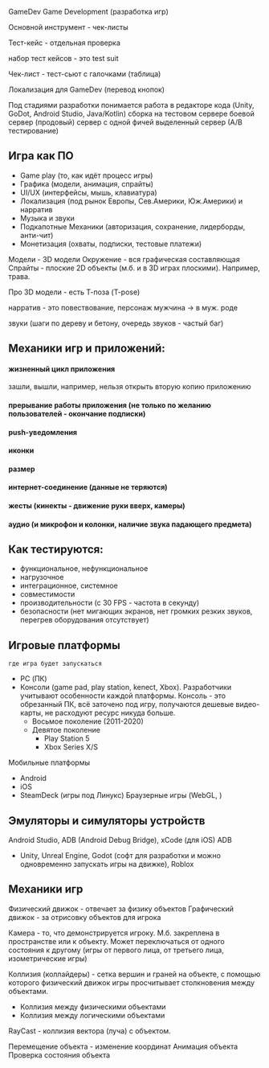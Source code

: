 GameDev
Game Development (разработка игр)

Основной инструмент - чек-листы

Тест-кейс - отдельная проверка

набор тест кейсов - это test suit

Чек-лист - тест-сьют с галочками (таблица)

Локализация для GameDev (перевод кнопок)


Под стадиями разработки понимается 
работа в редакторе кода (Unity, GoDot, Android Studio, Java/Kotlin)
сборка на тестовом сервере
боевой сервер (продовый)
сервер с одной фичей выделенный
сервер (А/В тестирование)


## Игра как ПО
- Game play (то, как идёт процесс игры)
-  Графика (модели, анимация, спрайты)
- UI/UX (интерфейсы, мышь, клавиатура)
- Локализация (под рынок Европы, Сев.Америки, Юж.Америки) и нарратив
- Музыка и звуки 
- Подкапотные Механики (авторизация, сохранение, лидерборды, анти-чит)
- Монетизация (охваты, подписки, тестовые платежи)

Модели - 3D модели
Окружение - вся графическая составляющая  
Спрайты - плоские 2D объекты (м.б. и в 3D играх плоскими). Например, трава.

Про 3D модели - есть Т-поза (T-pose)

нарратив - это повествование, персонаж мужчина -> в муж. роде

звуки (шаги по дереву и бетону, очередь звуков - частый баг)

## Механики игр и приложений:
#### жизненный цикл приложения
зашли, вышли, например, нельзя открыть вторую копию приложению

#### прерывание работы приложения (не только по желанию пользователей - окончание подписки)

#### push-уведомления
#### иконки
#### размер
#### интернет-соединение (данные не теряются)
#### жесты (кинекты - движение руки вверх, камеры)
#### аудио (и микрофон и колонки, наличие звука падающего предмета)

## Как тестируются:
- функциональное, нефункциональное
- нагрузочное
- интеграционное, системное
- совместимости
- производительности (с 30 FPS - частота в секунду)
- безопасности (нет мигающих экранов, нет громких резких звуков, перегрев оборудования отсутствует)
## Игровые платформы
	где игра будет запускаться

- PC (ПК)
- Консоли (game pad, play station, kenect, Xbox). Разработчики учитывают особенности каждой платформы. Консоль - это обрезанный ПК, всё заточено под игру, получаются дешевые видео-карты, не расходуют ресурс никуда больше.
	- Восьмое поколение (2011-2020)
	- Девятое поколение 
		- Play Station 5
		- Xbox Series X/S

Мобильные платформы
- Android
- iOS
- SteamDeck (игры под Линукс)
Браузерные игры (WebGL, )

## Эмуляторы и симуляторы устройств

 Android Studio, ADB (Android Debug Bridge), xCode (для iOS)
ADB 
- Unity, Unreal Engine, Godot (софт для разработки и можно одновременно запускать игры на движке), Roblox 
 

## Механики игр
Физический движок - отвечает за физику объектов
Графический движок - за отрисовку  объектов для игрока

Камера - то, что демонстрируется игроку. М.б. закреплена в пространстве или к объекту. Может переключаться от одного состояния к другому (игры от первого лица, от третьего лица, изометрические игры)

Коллизия (коллайдеры) - сетка вершин и граней на объекте, с помощью которого физический движок игры просчитывает столкновения между объектами. 

- Коллизия между физическими объектами
- Коллизия между логическими объектами

RayCast - коллизия вектора (луча) с объектом. 

Перемещение объекта - изменение координат
Анимация объекта
Проверка состояния объекта